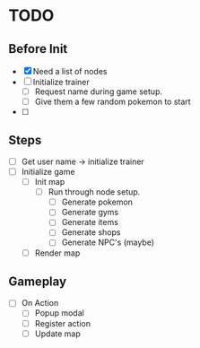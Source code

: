 # TODO

## Before Init

- [x] Need a list of nodes
- [ ] Initialize trainer
  - [ ] Request name during game setup.
  - [ ] Give them a few random pokemon to start
- [ ] 

## Steps
- [ ] Get user name -> initialize trainer
- [ ] Initialize game
  - [ ] Init map
    - [ ] Run through node setup.
      - [ ] Generate pokemon
      - [ ] Generate gyms
      - [ ] Generate items
      - [ ] Generate shops
      - [ ] Generate NPC's (maybe)
  - [ ] Render map

## Gameplay
- [ ] On Action
  - [ ] Popup modal
  - [ ] Register action
  - [ ] Update map